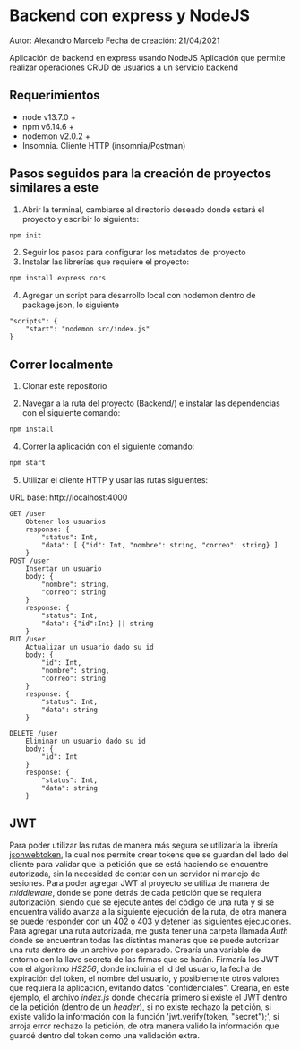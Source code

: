 # Backend con express y NodeJS

Autor: Alexandro Marcelo
Fecha de creación: 21/04/2021

Aplicación de backend en express usando NodeJS
Aplicación que permite realizar operaciones CRUD de usuarios a un servicio backend

## Requerimientos

* node v13.7.0 +
* npm v6.14.6 +
* nodemon v2.0.2 +
* Insomnia. Cliente HTTP (insomnia/Postman)

## Pasos seguidos para la creación de proyectos similares a este

1. Abrir la terminal, cambiarse al directorio deseado donde estará el proyecto y escribir lo siguiente:

```bash
npm init
```

2. Seguir los pasos para configurar los metadatos del proyecto
3. Instalar las librerías que requiere el proyecto:

```bash
npm install express cors
```

4. Agregar un script para desarrollo local con nodemon dentro de package.json, lo siguiente

```
"scripts": {
    "start": "nodemon src/index.js"
}
```

## Correr localmente

1. Clonar este repositorio

2. Navegar a la ruta del proyecto (Backend/) e instalar las dependencias con el siguiente comando:

```bash
npm install
```

4. Correr la aplicación con el siguiente comando:

```bash
npm start
```

5. Utilizar el cliente HTTP y usar las rutas siguientes:

URL base: http://localhost:4000

```
GET /user
    Obtener los usuarios
    response: {
        "status": Int,
        "data": [ {"id": Int, "nombre": string, "correo": string} ]
    }
POST /user
    Insertar un usuario
    body: {
        "nombre": string,
        "correo": string
    }
    response: {
        "status": Int,
        "data": {"id":Int} || string
    }
PUT /user
    Actualizar un usuario dado su id
    body: {
        "id": Int,
        "nombre": string,
        "correo": string
    }
    response: {
        "status": Int,
        "data": string
    }

DELETE /user
    Eliminar un usuario dado su id
    body: {
        "id": Int
    }
    response: {
        "status": Int,
        "data": string
    }
```

## JWT

Para poder utilizar las rutas de manera más segura se utilizaría la librería [jsonwebtoken](https://www.npmjs.com/package/jsonwebtoken), la cual nos permite crear tokens que se guardan del lado del cliente para validar que la petición que se está haciendo se encuentre autorizada, sin la necesidad de contar con un servidor ni manejo de sesiones. 
Para poder agregar JWT al proyecto se utiliza de manera de _middleware_, donde se pone detrás de cada petición que se requiera autorización, siendo que se ejecute antes del código de una ruta y si se encuentra válido avanza a la siguiente ejecución de la ruta, de otra manera se puede responder con un 402 o 403 y detener las siguientes ejecuciones.
Para agregar una ruta autorizada, me gusta tener una carpeta llamada _Auth_ donde se encuentran todas las distintas maneras que se puede autorizar una ruta dentro de un archivo por separado. 
Crearía una variable de entorno con la llave secreta de las firmas que se harán.
Firmaría los JWT con el algoritmo _HS256_, donde incluiría el id del usuario, la fecha de expiración del token, el nombre del usuario, y posiblemente otros valores que requiera la aplicación, evitando datos "confidenciales".
Crearía, en este ejemplo, el archivo _index.js_ donde checaría primero si existe el JWT dentro de la petición (dentro de un _header_), si no existe rechazo la petición, si existe valido la información con la función 'jwt.verify(token, "secret");', si arroja error rechazo la petición, de otra manera valido la información que guardé dentro del token como una validación extra.
